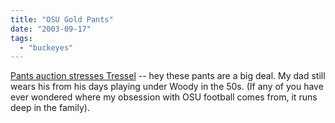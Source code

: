 ```yaml
---
title: "OSU Gold Pants"
date: "2003-09-17"
tags: 
  - "buckeyes"
---
```


[Pants auction stresses Tressel](http://www.ohio.com/mld/ohio/sports/6790931.htm "Ohio.com - Northeast Ohio's Home Page") -- hey these pants are a big deal. My dad still wears his from his days playing under Woody in the 50s. (If any of you have ever wondered where my obsession with OSU football comes from, it runs deep in the family).

